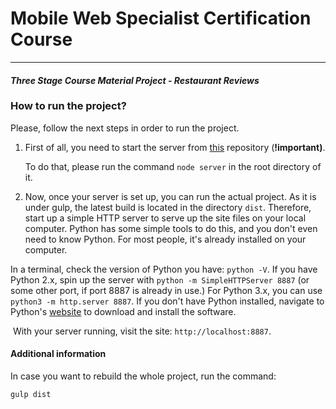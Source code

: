 # Mobile Web Specialist Certification Course
---
#### _Three Stage Course Material Project - Restaurant Reviews_

### How to run the project?

Please, follow the next steps in order to run the project.

1. First of all, you need to start the server from [this](https://github.com/red17electro/mws-restaurant-stage-3) repository (**!important)**.

   To do that, please run the command `node server` in the root directory of it.

2. Now, once your server is set up, you can run the actual project. As it is under gulp, the latest build is located in the directory `dist`. Therefore, start up a simple HTTP server to serve up the site files on your local computer. Python has some simple tools to do this, and you don't even need to know Python. For most people, it's already installed on your computer. 

In a terminal, check the version of Python you have: `python -V`. If you have Python 2.x, spin up the server with `python -m SimpleHTTPServer 8887` (or some other port, if port 8887 is already in use.) For Python 3.x, you can use `python3 -m http.server 8887`. If you don't have Python installed, navigate to Python's [website](https://www.python.org/) to download and install the software.

​	With your server running, visit the site: `http://localhost:8887`.

#### Additional information 

In case you want to rebuild the whole project, run the command:

````cmd 
gulp dist
````